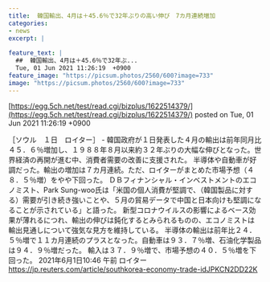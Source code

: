 ```yaml
---
title:  韓国輸出、4月は＋45.6％で32年ぶりの高い伸び　7カ月連続増加  
categories:
- news
excerpt: |
  
feature_text: |
  ##  韓国輸出、4月は＋45.6％で32年ぶ...
  Tue, 01 Jun 2021 11:26:19  +0900
feature_image: "https://picsum.photos/2560/600?image=733"
image: "https://picsum.photos/2560/600?image=733"
---
```


[https://egg.5ch.net/test/read.cgi/bizplus/1622514379/](https://egg.5ch.net/test/read.cgi/bizplus/1622514379/)
posted on Tue, 01 Jun 2021 11:26:19  +0900

<!--more-->

［ソウル　１日　ロイター］ - 韓国政府が１日発表した４月の輸出は前年同月比４５．６％増加し、１９８８年８月以来約３２年ぶりの大幅な伸びとなった。世界経済の再開が進む中、消費者需要の改善に支援された。 半導体や自動車が好調だった。輸出の増加は７カ月連続。ただ、ロイターがまとめた市場予想（４８．５％増）をやや下回った。 ＤＢフィナンシャル・インベストメントのエコノミスト、Park Sung-woo氏は「米国の個人消費が堅調で、（韓国製品に対する）需要が引き続き強いことや、５月の貿易データで中国と日本向けも堅調になることが示されている」と語った。 新型コロナウイルスの影響によるベース効果が薄れるにつれ、輸出の伸びは鈍化するとみられるものの、エコノミストは輸出見通しについて強気な見方を維持している。 半導体の輸出は前年比２４．５％増で１１カ月連続のプラスとなった。自動車は９３．７％増、石油化学製品は９４．９％増だった。 輸入は３７．９％増で、市場予想の４０．５％増を下回った。 2021年6月1日10:46 午前 ロイター https://jp.reuters.com/article/southkorea-economy-trade-idJPKCN2DD22K
